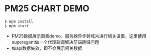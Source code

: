# PM25 CHART DEMO
```sh
$ npm install
$ npm start
```

- PM25数据展示图表demo，服务器异步跨域未进行相关设置，这里使用superagent做一个代理联调解决前端跨域问题
- 如api数据失效，即不会展示相关数据

